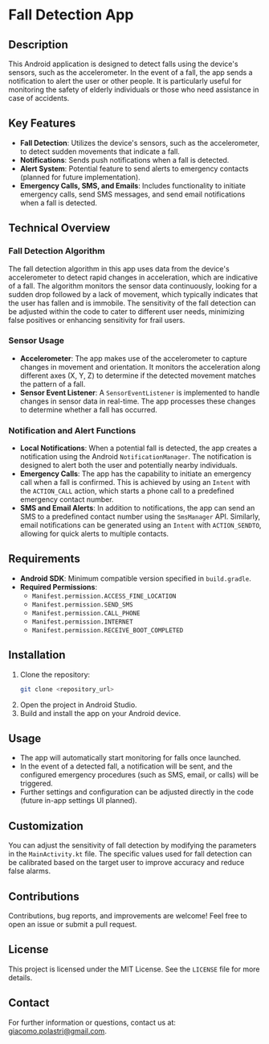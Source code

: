 # Fall Detection App

## Description
This Android application is designed to detect falls using the device's sensors, such as the accelerometer. In the event of a fall, the app sends a notification to alert the user or other people. It is particularly useful for monitoring the safety of elderly individuals or those who need assistance in case of accidents.

## Key Features
- **Fall Detection**: Utilizes the device's sensors, such as the accelerometer, to detect sudden movements that indicate a fall.
- **Notifications**: Sends push notifications when a fall is detected.
- **Alert System**: Potential feature to send alerts to emergency contacts (planned for future implementation).
- **Emergency Calls, SMS, and Emails**: Includes functionality to initiate emergency calls, send SMS messages, and send email notifications when a fall is detected.

## Technical Overview
### Fall Detection Algorithm
The fall detection algorithm in this app uses data from the device's accelerometer to detect rapid changes in acceleration, which are indicative of a fall. The algorithm monitors the sensor data continuously, looking for a sudden drop followed by a lack of movement, which typically indicates that the user has fallen and is immobile. The sensitivity of the fall detection can be adjusted within the code to cater to different user needs, minimizing false positives or enhancing sensitivity for frail users.

### Sensor Usage
- **Accelerometer**: The app makes use of the accelerometer to capture changes in movement and orientation. It monitors the acceleration along different axes (X, Y, Z) to determine if the detected movement matches the pattern of a fall.
- **Sensor Event Listener**: A `SensorEventListener` is implemented to handle changes in sensor data in real-time. The app processes these changes to determine whether a fall has occurred.

### Notification and Alert Functions
- **Local Notifications**: When a potential fall is detected, the app creates a notification using the Android `NotificationManager`. The notification is designed to alert both the user and potentially nearby individuals.
- **Emergency Calls**: The app has the capability to initiate an emergency call when a fall is confirmed. This is achieved by using an `Intent` with the `ACTION_CALL` action, which starts a phone call to a predefined emergency contact number.
- **SMS and Email Alerts**: In addition to notifications, the app can send an SMS to a predefined contact number using the `SmsManager` API. Similarly, email notifications can be generated using an `Intent` with `ACTION_SENDTO`, allowing for quick alerts to multiple contacts.

## Requirements
- **Android SDK**: Minimum compatible version specified in `build.gradle`.
- **Required Permissions**:
  - `Manifest.permission.ACCESS_FINE_LOCATION`
  - `Manifest.permission.SEND_SMS`
  - `Manifest.permission.CALL_PHONE`
  - `Manifest.permission.INTERNET`
  - `Manifest.permission.RECEIVE_BOOT_COMPLETED`

## Installation
1. Clone the repository:
   ```sh
   git clone <repository_url>
   ```
2. Open the project in Android Studio.
3. Build and install the app on your Android device.

## Usage
- The app will automatically start monitoring for falls once launched.
- In the event of a detected fall, a notification will be sent, and the configured emergency procedures (such as SMS, email, or calls) will be triggered.
- Further settings and configuration can be adjusted directly in the code (future in-app settings UI planned).

## Customization
You can adjust the sensitivity of fall detection by modifying the parameters in the `MainActivity.kt` file. The specific values used for fall detection can be calibrated based on the target user to improve accuracy and reduce false alarms.

## Contributions
Contributions, bug reports, and improvements are welcome! Feel free to open an issue or submit a pull request.

## License
This project is licensed under the MIT License. See the `LICENSE` file for more details.

## Contact
For further information or questions, contact us at: [giacomo.polastri@gmail.com](mailto:giacomo.polastri@gmail.com).
